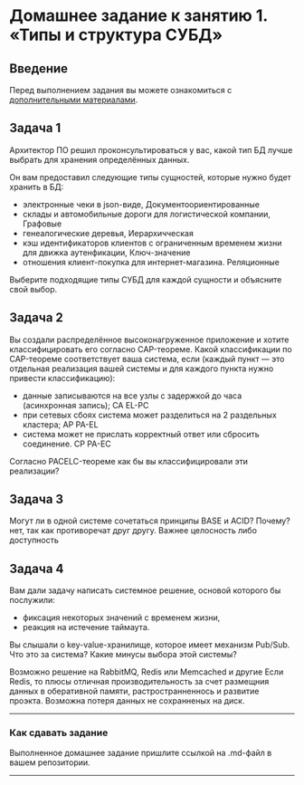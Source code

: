 # Домашнее задание к занятию 1. «Типы и структура СУБД»

## Введение

Перед выполнением задания вы можете ознакомиться с 
[дополнительными материалами](https://github.com/netology-code/virt-homeworks/tree/virt-11/additional).

## Задача 1

Архитектор ПО решил проконсультироваться у вас, какой тип БД 
лучше выбрать для хранения определённых данных.

Он вам предоставил следующие типы сущностей, которые нужно будет хранить в БД:

- электронные чеки в json-виде,
  Документоориентированные
- склады и автомобильные дороги для логистической компании,
  Графовые
- генеалогические деревья,
  Иерархичческая
- кэш идентификаторов клиентов с ограниченным временем жизни для движка аутенфикации,
  Ключ-значение
- отношения клиент-покупка для интернет-магазина.
  Реляционные 

Выберите подходящие типы СУБД для каждой сущности и объясните свой выбор.

## Задача 2

Вы создали распределённое высоконагруженное приложение и хотите классифицировать его согласно 
CAP-теореме. Какой классификации по CAP-теореме соответствует ваша система, если 
(каждый пункт — это отдельная реализация вашей системы и для каждого пункта нужно привести классификацию):

- данные записываются на все узлы с задержкой до часа (асинхронная запись);
  CA  EL-PC
- при сетевых сбоях система может разделиться на 2 раздельных кластера;
  AP   PA-EL
- система может не прислать корректный ответ или сбросить соединение.
  CP  PA-EC

Согласно PACELC-теореме как бы вы классифицировали эти реализации?

## Задача 3

Могут ли в одной системе сочетаться принципы BASE и ACID? Почему?
нет, так как противоречат друг другу. Важнее целосность либо доступность 

## Задача 4

Вам дали задачу написать системное решение, основой которого бы послужили:

- фиксация некоторых значений с временем жизни,
- реакция на истечение таймаута.

Вы слышали о key-value-хранилище, которое имеет механизм Pub/Sub. 
Что это за система? Какие минусы выбора этой системы?

Возможно решение на RabbitMQ, Redis или Memcached и другие
Если Redis, то плюсы отличная производительность за счет размещния данных в оберативной памяти, растространненнось и развитие проэкта.
Возможна потеря данных не сохранненых на диск. 


---

### Как cдавать задание

Выполненное домашнее задание пришлите ссылкой на .md-файл в вашем репозитории.

---

